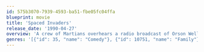 ```yaml
---
id: 575b3070-7939-4593-ba51-fbe05fc04ffa
blueprint: movie
title: 'Spaced Invaders'
release_date: '1990-04-27'
overview: 'A crew of Martians overhears a radio broadcast of Orson Welles'' "War of the Worlds" coming from Earth, and, thinking the Martian fleet is attacking Earth, they land their broken-down ship in a backwater mid-American town. As luck would have it, they land on Halloween and get mistaken for trick-or-treaters. Comedy ensues as the Martians try to get taken seriously.'
genres: '[{"id": 35, "name": "Comedy"}, {"id": 10751, "name": "Family"}, {"id": 878, "name": "Science Fiction"}]'
---
```

